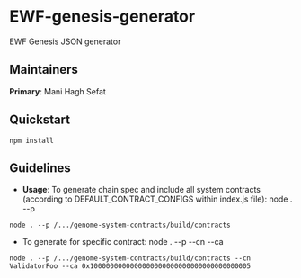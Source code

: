 # EWF-genesis-generator
EWF Genesis JSON generator

## Maintainers
**Primary**: Mani Hagh Sefat

## Quickstart
```
npm install
```

## Guidelines

- **Usage**:
   To generate chain spec and include all system contracts (according to DEFAULT_CONTRACT_CONFIGS within index.js file):
node . --p <COMPILED-CONTRACT-PATH>
```
node . --p /.../genome-system-contracts/build/contracts
```
   - To generate for specific contract:
node . --p <COMPILED-CONTRACT-PATH> --cn <DESIRED-CONTRACT-NAME> --ca <DESIRED-CONTRACT-ADDRESS>
```
node . --p /.../genome-system-contracts/build/contracts --cn ValidatorFoo --ca 0x1000000000000000000000000000000000000005
```
